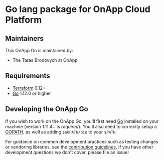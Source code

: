 Go lang package for OnApp Cloud Platform
========================================

Maintainers
-----------

This OnApp Go is maintained by:

* The Taras Brodovych at OnApp

Requirements
------------

* [Terraform](https://www.terraform.io/downloads.html) 0.12+
* [Go](https://golang.org/doc/install) 1.12.0 or higher

Developing the OnApp Go
-----------------------

If you wish to work on the OnApp Go, you'll first need [Go](http://www.golang.org) installed on your machine (version 1.11.4+ is *required*). You'll also need to correctly setup a [GOPATH](http://golang.org/doc/code.html#GOPATH), as well as adding `$GOPATH/bin` to your `$PATH`.

For guidance on common development practices such as testing changes or vendoring libraries, see the [contribution guidelines](https://github.com/onapp/onapp-sdk-go/blob/master/.github/CONTRIBUTING.md). If you have other development questions we don't cover, please file an issue!
